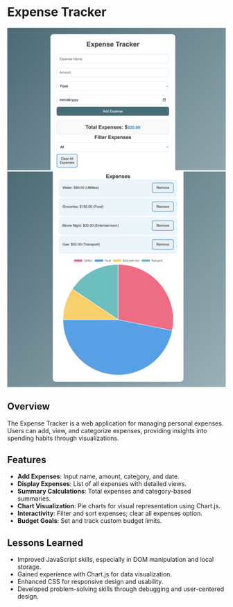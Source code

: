 # Expense Tracker
![Expense Tracker Screenshot](./assets/expense_1.png)
![Expense Tracker Screenshot](./assets/expense_2.png)

## Overview

The Expense Tracker is a web application for managing personal expenses. Users can add, view, and categorize expenses, providing insights into spending habits through visualizations.

## Features

- **Add Expenses**: Input name, amount, category, and date.
- **Display Expenses**: List of all expenses with detailed views.
- **Summary Calculations**: Total expenses and category-based summaries.
- **Chart Visualization**: Pie charts for visual representation using Chart.js.
- **Interactivity**: Filter and sort expenses; clear all expenses option.
- **Budget Goals**: Set and track custom budget limits.

## Lessons Learned

- Improved JavaScript skills, especially in DOM manipulation and local storage.
- Gained experience with Chart.js for data visualization.
- Enhanced CSS for responsive design and usability.
- Developed problem-solving skills through debugging and user-centered design.
